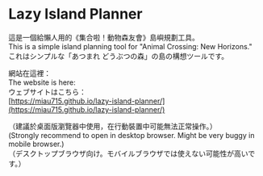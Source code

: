 # Lazy Island Planner
這是一個給懶人用的《集合啦！動物森友會》島嶼規劃工具。  
This is a simple island planning tool for "Animal Crossing: New Horizons."  
これはシンプルな「あつまれ どうぶつの森」の島の構想ツールです。  

網站在這裡：  
The website is here:  
ウェブサイトはこちら：  
[https://miau715.github.io/lazy-island-planner/](https://miau715.github.io/lazy-island-planner/)


（建議於桌面版瀏覽器中使用，在行動裝置中可能無法正常操作。）  
(Strongly recommend to open in desktop browser. Might be very buggy in mobile browser.)  
（デスクトップブラウザ向け。モバイルブラウザでは使えない可能性が高いです。）